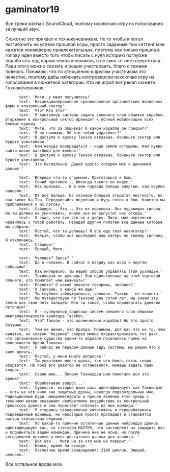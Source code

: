 # gaminator19


Все треки взяты с SoundCloud, поэтому исключаю игру из голосования за лучший звук.

Сюжетно это приквел к технокочевникам. Не то чтобы я хотел пиггибэчить на успехе прошлой игры, просто заданный там сеттинг мне кажется неимоверно привлекательным, поэтому как только пришла в голову идея вместо того чтобы писать с нуля историю поглубже поработать над лором технокочевников, я не смог от нее отвертеться. Ради этого можно сказать и решил участвовать, благо с темами повезло. Понимаю, что по отношению к другим участникам это нечестно, поэтому дабы избежать контроверсии исключаю игру из голосования в сюжетной категории.
Кто не играл вот рекап сюжета Технокочевников:
          
          text: 'Миги, у меня получилось!'
          text: 'Несанкцианированное проникновение органических жизненных форм в контрольный сектор'
          text: 'Что? Кто это?'
          text: 'Я контролер системы защиты внешнего слоя обшивки корабля. Вторжение в контрольный сектор приведет к полной мобилизации всех боевых единиц. '
          text: 'Миги, что за обшивка? О каком корабле он говорит?'
          text: 'Я не понимаю. Эй кто тобой управляет?'
          text: 'В доступе к архиву Такхон отказано. Покиньте сектор или будете уничтожены.'
          text: 'Нам некуда возвращаться - наши земли истощены. Нам нужно найти новые пастбища для жнецов!'
          text: 'В доступе к архиву Такхон отказано. Покиньте сектор или будете уничтожены.'
          text: 'Это бесполезно. Давай просто соберем мох и двинемся дальше.'

          text: 'Впереди что-то огромное. Приготовься к бою.'
          text: 'Синий протомох... Никогда такого не видел.'
          text: 'Как красиво... В в нем гораздо больше энергии, нам крупно повезло.'
          text: 'Их все больше. На сканере большая открытая местность, но она кишит Ка-Тэн. Передвигайся медленно и будь готов к бою. Кажется мы приближаемся к их логову.'
          text: 'Сэйширо... Это... Это их королева. Она чудовищно сильна. Но ты должен ее уничтожить, иначе она не выпустит нас отсюда.'
          text: 'Я знал, что все это не к добру. Миги, мне чертовски нравилось с тобой работать. Передай другим пилотам все данные которые мы собрали. '
          text: 'Постой, что ты делаешь? Я все еще твой навигатор!'
          text: 'Нельзя, чтобы она выследила наш лагерь по твоему сигналу. Я отключаюсь.'
          text: 'Сэйширо!'
          text: 'Прощай, Миги.'

          text: 'Человек? Здесь? '
          text: 'Да я человек. И сейчас я взорву вас всех к чертям собачьим!'
          text: 'Как интересно, ты нашел способ управлять этой рухлядью.'
          text: 'Тахикодзи не рухлядь! Они единственные на этой чертовой планете, кто помогает нам выживать!'
          text: 'Планете? О какой планете говоришь, человек?'
          text: 'О Такхоне, о какой же еще!'
          text: 'Ты глубоко заблуждаешься, человек. Такхон - не планета.'
          text: 'Мы путешествуем по Такхону уже сотни лет, мы знаем эту землю как свои пять пальцев! Кто ты такой, чтобы опровергать древние летописи!'
          text: 'Я - супервизор защитных систем внешнего слоя обшивки межгалактического крейсера Tackhon.'
          text: 'Что? Такхон - это космический корабль? Но это просто безумие...'
          text: 'Тем не менее, это правда. Понимаю, для вас это не то, чем кажется, но словом "безумие" скорее можно охарактеризовать тот факт, что органические существа каким-то образом поселились прямо на поверхности брони Такхона.'
          text: 'Я сейчас же передам данные ядру системы, мы решим что с вами делать.'
          text: 'Постой, у меня много вопросов!'
          text: 'Ты уничтожил моего дрона, так что боюсь связь скоро оборвется. Но пока его реактор не остановился, можешь задать один вопрос.'
          text: 'Скажи мне... Почему Тахикодзи нам помогали все это время?'
          text: 'Обрабатываю запрос...'
          text: 'Сущности, которые ваша раса идентифицирует как Тахикодзи - есть не что иное как защитные дроны, некогда подконтрольные мне. Радиационные бури, микрометеориты и прочие явления этой среды с течением веков оказывают необратимое воздействие на контрольный процессор дронов и они перестают отвечать на мои команды.'
          text: 'Я стараюсь своевременно уничтожать и перерабатывать поврежденные единицы, но некоторые просто пропадают и становятся частью экосистемы обшивки.'
          text: 'По какой-то причине остаточные данные нейроядра дронов идентифицируют вас, со статусом MASTER, что заставляет их защищать вас и подчиняться вашим командам. Причина мне не ясна, но после сегодняшней встречи у меня достаточно данных для анализа. '
          text: 'Вот как... Миги ни за что мне не поверит.'
          text: 'Боюсь, время на исходе. '
          text: 'Расчетное время возвращения: 2196 циклов. Ожидай, человек.'

Все остальное вроде мое.
